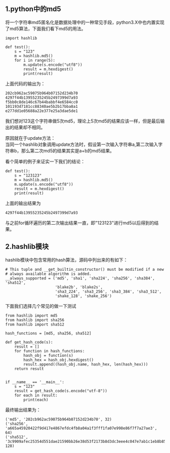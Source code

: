 ## 1.python中的md5
将一个字符串md5匿名化是数据处理中的一种常见手段，python3.X中也内置实现了md5算法，下面我们看下md5的用法。  

```
import hashlib

def test():
    s = "123"
    m = hashlib.md5()
    for i in range(5):
        m.update(s.encode("utf8"))
        result = m.hexdigest()
        print(result)
```  

上面代码的输出为：  

```
202cb962ac59075b964b07152d234b70
4297f44b13955235245b2497399d7a93
f5bb0c8de146c67b44babbf4e6584cc0
101193d7181cc88340ae5b2b17bba8a1
e277dd1e05688a22e377e25a3dae5de1
```  

我们想对123这个字符串做5次md5，理论上5次md5的结果应该一样，但是最后输出的结果却不相同。  

原因就在于update方法：  
当同一个hashlib对象调用update方法时，假设第一次输入字符串a,第二次输入字符串b，那么第二次md5的结果其实是a+b的md5结果。  

看个简单的例子来证实一下我们的结论：  

```
def test():
    s = "123123"
    m = hashlib.md5()
    m.update(s.encode("utf8"))
    result = m.hexdigest()
    print(result)
```  

上面的输出结果为  

```
4297f44b13955235245b2497399d7a93
```  

与之前for循环遍历的第二次输出结果一直，即"123123"进行md5以后得到的结果。  

## 2.hashlib模块
hashlib模块中包含常用的hash算法，源码中列出来的有如下：  

```
# This tuple and __get_builtin_constructor() must be modified if a new
# always available algorithm is added.
__always_supported = ('md5', 'sha1', 'sha224', 'sha256', 'sha384', 'sha512',
                      'blake2b', 'blake2s',
                      'sha3_224', 'sha3_256', 'sha3_384', 'sha3_512',
                      'shake_128', 'shake_256')
```  

下面我们选择几个常见的做一下测试  

```
from hashlib import md5
from hashlib import sha256
from hashlib import sha512

hash_functions = [md5, sha256, sha512]

def get_hash_code(s):
    result = []
    for function in hash_functions:
        hash_obj = function(s)
        hash_hex = hash_obj.hexdigest()
        result.append((hash_obj.name, hash_hex, len(hash_hex)))
    return result


if __name__ == '__main__':
    s = "123"
    result = get_hash_code(s.encode("utf-8"))
    for each in result:
        print(each)
```  

最终输出结果为：  

```
('md5', '202cb962ac59075b964b07152d234b70', 32)
('sha256', 'a665a45920422f9d417e4867efdc4fb8a04a1f3fff1fa07e998e86f7f7a27ae3', 64)
('sha512', '3c9909afec25354d551dae21590bb26e38d53f2173b8d3dc3eee4c047e7ab1c1eb8b85103e3be7ba613b31bb5c9c36214dc9f14a42fd7a2fdb84856bca5c44c2', 128)
```  
